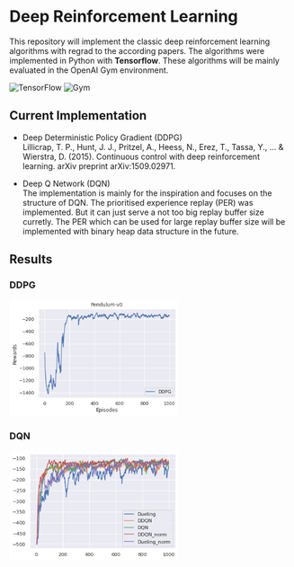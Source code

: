 # Deep Reinforcement Learning

This repository will implement the classic deep reinforcement learning algorithms with regrad to the according papers. The algorithms were implemented in Python with **Tensorflow**. These algorithms will be mainly evaluated in the OpenAI Gym environment.

![TensorFlow](https://img.shields.io/badge/Tensorflow-v1.11.0-green) ![Gym](https://img.shields.io/badge/gym-v%200.17.3-yellow)


## Current Implementation
* Deep Deterministic Policy Gradient (DDPG)  
Lillicrap, T. P., Hunt, J. J., Pritzel, A., Heess, N., Erez, T., Tassa, Y., ... & Wierstra, D. (2015). Continuous control with deep reinforcement learning. arXiv preprint arXiv:1509.02971.

* Deep Q Network (DQN)  
The implementation is mainly for the inspiration and focuses on the structure of DQN. The prioritised experience replay (PER) was implemented. But it can just serve a not too big replay buffer size curretly. The PER which can be used for large replay buffer size will be implemented with binary heap data structure in the future.


## Results
### DDPG
<img width="300" src="https://github.com/Ricky-Zhu/Reinforcement_Learning/blob/master/images/ddpg.png"/>

### DQN
<img width="300" src="https://github.com/Ricky-Zhu/Reinforcement_Learning/blob/master/images/comparison_DQN.png"/>


